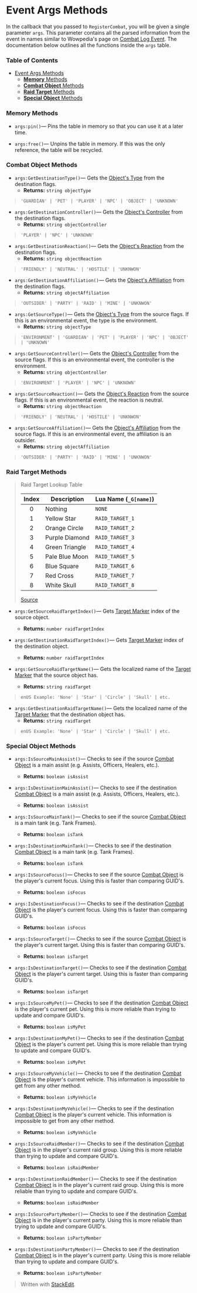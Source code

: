# Event Args Methods
In the callback that you passed to `RegisterCombat`,  you will be given a single parameter `args`. This parameter contains all the parsed information from the event in names similar to Wowpedia's page on [Combat Log Event](http://wow.gamepedia.com/COMBAT_LOG_EVENT). The documentation below outlines all the functions inside the `args` table.

### Table of Contents
* [Event Args Methods](#event-args-methods)
	* [__Memory__ Methods](#memory-methods)
	* [__Combat Object__ Methods](#combat-object-methods)
	* [__Raid Target__ Methods](#raid-target-methods)
	* [__Special Object__ Methods](#special-object-methods)

### Memory Methods
 * `args:pin()`— Pins the table in memory so that you can use it at a later time.

 * `args:free()`— Unpins the table in memory. If this was the only reference, the table will be recycled.

### Combat Object Methods

* `args:GetDestinationType()`— Gets the [Object's Type](http://wow.gamepedia.com/UnitFlag#Constants) from the destination flags.
	* __Returns:__ `string objectType`

> `'GUARDIAN' | 'PET' | 'PLAYER' | 'NPC' | 'OBJECT' | 'UNKNOWN'`

* `args:GetDestinationController()`— Gets the [Object's Controller](http://wow.gamepedia.com/UnitFlag#Constants) from the destination flags.
	* __Returns:__ `string objectController`

> `'PLAYER' | 'NPC' | 'UNKNOWN'`

* `args:GetDestinationReaction()`— Gets the [Object's Reaction](http://wow.gamepedia.com/UnitFlag#Constants) from the destination flags.
	* __Returns:__ `string objectReaction`

> `'FRIENDLY' | 'NEUTRAL' | 'HOSTILE' | 'UNKNWON'`

* `args:GetDestinationAffiliation()`— Gets the [Object's Affiliation](http://wow.gamepedia.com/UnitFlag#Constants) from the destination flags.
	* __Returns:__ `string objectAffiliation`

> `'OUTSIDER' | 'PARTY' | 'RAID' | 'MINE' | 'UNKNWON'`

* `args:GetSourceType()`— Gets the [Object's Type](http://wow.gamepedia.com/UnitFlag#Constants) from the source flags. If this is an environmental event,  the type is the environment.
	* __Returns:__ `string objectType`

> `'ENVIRONMENT' | 'GUARDIAN' | 'PET' | 'PLAYER' | 'NPC' | 'OBJECT' | 'UNKNOWN'`

* `args:GetSourceController()`— Gets the [Object's Controller](http://wow.gamepedia.com/UnitFlag#Constants) from the source flags. If this is an environmental event,  the controller is the environment.
	* __Returns:__ `string objectController`

> `'ENVIRONMENT' | 'PLAYER' | 'NPC' | 'UNKNOWN'`

* `args:GetSourceReaction()`— Gets the [Object's Reaction](http://wow.gamepedia.com/UnitFlag#Constants) from the source flags. If this is an environmental event,  the reaction is neutral.
	* __Returns:__ `string objectReaction`

> `'FRIENDLY' | 'NEUTRAL' | 'HOSTILE' | 'UNKNWON'`

* `args:GetSourceAffiliation()`— Gets the [Object's Affiliation](http://wow.gamepedia.com/UnitFlag#Constants) from the source flags. If this is an environmental event,  the affiliation is an outsider.
	* __Returns:__ `string objectAffiliation`

> `'OUTSIDER' | 'PARTY' | 'RAID' | 'MINE' | 'UNKNWON'`

### Raid Target Methods

> Raid Target Lookup Table
>
> | Index | Description | Lua Name (`_G[name]`)
> |:---:| --- | --- |
> | 0 | Nothing | `NONE` |
> | 1 | Yellow Star | `RAID_TARGET_1` |
> | 2 | Orange Circle | `RAID_TARGET_2` |
> | 3 | Purple Diamond | `RAID_TARGET_3` |
> | 4 | Green Triangle | `RAID_TARGET_4` |
> | 5 | Pale Blue Moon | `RAID_TARGET_5` |
> | 6 | Blue Square | `RAID_TARGET_6` |
> | 7 | Red Cross | `RAID_TARGET_7` |
> | 8 | White Skull | `RAID_TARGET_8` |
> [Source](http://wow.gamepedia.com/Target_Marker#Arguments)

* `args:GetSourceRaidTargetIndex()`— Gets [Target Marker](http://wow.gamepedia.com/Target_Marker#Arguments) index of the source object.
	* __Returns:__ `number raidTargetIndex`

* `args:GetDestinationRaidTargetIndex()`— Gets [Target Marker](http://wow.gamepedia.com/Target_Marker#Arguments) index of the destination object.
	* __Returns:__ `number raidTargetIndex`

* `args:GetSourceRaidTargetName()`— Gets the localized name of the [Target Marker](http://wow.gamepedia.com/Target_Marker#Arguments) that the source object has.
	* __Returns:__ `string raidTarget`

> `enUS Example: 'None' | 'Star' | 'Circle' | 'Skull' | etc.`

* `args:GetDestinationRaidTargetName()`— Gets the localized name of the [Target Marker](http://wow.gamepedia.com/Target_Marker#Arguments) that the destination object has.
	* __Returns:__ `string raidTarget`

> `enUS Example: 'None' | 'Star' | 'Circle' | 'Skull' | etc.`

### Special Object Methods

* `args:IsSourceMainAssist()`— Checks to see if the source [Combat Object](http://wow.gamepedia.com/UnitFlag#Constants) is a main assist (e.g. Assists, Officers, Healers, etc.).
	* __Returns:__ `boolean isAssist`

* `args:IsDestinationMainAssist()`— Checks to see if the destination [Combat Object](http://wow.gamepedia.com/UnitFlag#Constants) is a main assist (e.g. Assists, Officers, Healers, etc.).
	* __Returns:__ `boolean isAssist`

* `args:IsSourceMainTank()`— Checks to see if the source [Combat Object](http://wow.gamepedia.com/UnitFlag#Constants) is a main tank (e.g. Tank Frames).
	* __Returns:__ `boolean isTank`

* `args:IsDestinationMainTank()`— Checks to see if the destination [Combat Object](http://wow.gamepedia.com/UnitFlag#Constants) is a main tank (e.g. Tank Frames).
	* __Returns:__ `boolean isTank`

* `args:IsSourceFocus()`— Checks to see if the source [Combat Object](http://wow.gamepedia.com/UnitFlag#Constants) is the player's current focus. Using this is faster than comparing GUID's.
	* __Returns:__ `boolean isFocus`

* `args:IsDestinationFocus()`— Checks to see if the destination [Combat Object](http://wow.gamepedia.com/UnitFlag#Constants) is the player's current focus. Using this is faster than comparing GUID's.
	* __Returns:__ `boolean isFocus`

* `args:IsSourceTarget()`— Checks to see if the source [Combat Object](http://wow.gamepedia.com/UnitFlag#Constants) is the player's current target. Using this is faster than comparing GUID's.
	* __Returns:__ `boolean isTarget`

* `args:IsDestinationTarget()`— Checks to see if the destination [Combat Object](http://wow.gamepedia.com/UnitFlag#Constants) is the player's current target. Using this is faster than comparing GUID's.
	* __Returns:__ `boolean isTarget`

* `args:IsSourceMyPet()`— Checks to see if the destination [Combat Object](http://wow.gamepedia.com/UnitFlag#Constants) is the player's current pet. Using this is more reliable than trying to update and compare GUID's.
	* __Returns:__ `boolean isMyPet`

* `args:IsDestinationMyPet()`— Checks to see if the destination [Combat Object](http://wow.gamepedia.com/UnitFlag#Constants) is the player's current pet. Using this is more reliable than trying to update and compare GUID's.
	* __Returns:__ `boolean isMyPet`

* `args:IsSourceMyVehicle()`— Checks to see if the destination [Combat Object](http://wow.gamepedia.com/UnitFlag#Constants) is the player's current vehicle. This information is impossible to get from any other method.
	* __Returns:__ `boolean isMyVehicle`

* `args:IsDestinationMyVehicle()`— Checks to see if the destination [Combat Object](http://wow.gamepedia.com/UnitFlag#Constants) is the player's current vehicle. This information is impossible to get from any other method.
	* __Returns:__ `boolean isMyVehicle`

* `args:IsSourceRaidMember()`— Checks to see if the destination [Combat Object](http://wow.gamepedia.com/UnitFlag#Constants) is in the player's current raid group. Using this is more reliable than trying to update and compare GUID's.
	* __Returns:__ `boolean isRaidMember`

* `args:IsDestinationRaidMember()`— Checks to see if the destination [Combat Object](http://wow.gamepedia.com/UnitFlag#Constants) is in the player's current raid group. Using this is more reliable than trying to update and compare GUID's.
	* __Returns:__ `boolean isRaidMember`

* `args:IsSourcePartyMember()`— Checks to see if the destination [Combat Object](http://wow.gamepedia.com/UnitFlag#Constants) is in the player's current party. Using this is more reliable than trying to update and compare GUID's.
	* __Returns:__ `boolean isPartyMember`

* `args:IsDestinationPartyMember()`— Checks to see if the destination [Combat Object](http://wow.gamepedia.com/UnitFlag#Constants) is in the player's current party. Using this is more reliable than trying to update and compare GUID's.
	* __Returns:__ `boolean isPartyMember`


> Written with [StackEdit](https://stackedit.io/).
